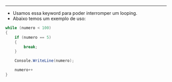___
- Usamos essa keyword para poder interromper um looping.
- Abaixo temos um exemplo de uso:
```c#
while (numero < 100)
{
	if (numero == 5)
	{
		break;
	}

	Console.WriteLine(numero);

	numero++
}
```